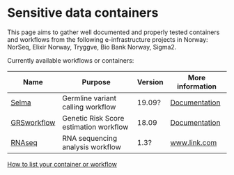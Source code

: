 # Sensitive data containers

This page aims to gather well documented and properly tested containers and workflows from the following e-infrastructure projects in Norway: NorSeq, Elixir Norway, Tryggve, Bio Bank Norway, Sigma2.

Currently available workflows or containers:  

|	Name	| Purpose	|	Version	|	More information	|
|------|--------------------------|-------------------|-------------------|
|	[Selma](https://github.com/elixir-no-nels/Selma)	|	Germline variant calling workflow	|	19.09?	| [Documentation](https://github.com/elixir-no-nels/Selma/blob/master/README.md) |
|	[GRSworkflow](https://github.com/neicnordic/GRSworkflow/tree/optimized)	|	Genetic Risk Score estimation workflow	|	18.09	| [Documentation](https://github.com/neicnordic/GRSworkflow/blob/optimized/README.md) |
|	[RNAseq](www.link.com)	| RNA sequencing analysis workflow	|	1.3? | www.link.com |


[How to list your container or workflow](pages/submission-guidelines.md)
